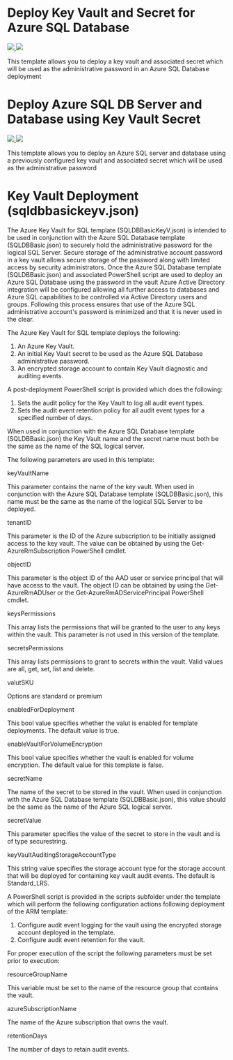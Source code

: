 # Deploy Key Vault and Secret for Azure SQL Database

<a href="https://portal.azure.com/#create/Microsoft.Template/uri/https%3A%2F%2Fraw.githubusercontent.com%2Frscott1066%2Fcloudms-armtest%2Fmaster%2Fsqldbbasic%2Fsqldbbasickeyv.json" target="_blank">
    <img src="http://azuredeploy.net/deploybutton.png"/>
</a>
<a href="http://armviz.io/#/?load=https%3A%2F%2Fraw.githubusercontent.com%2Frscott1066%2Fcloudms-armtest%2Fmaster%2Fsqldbbasic%2Fsqldbbasickeyv.json" target="_blank">
    <img src="http://armviz.io/visualizebutton.png"/>
</a>

This template allows you to deploy a key vault and associated secret which will be used as the administrative password in an Azure SQL Database deployment

# Deploy Azure SQL DB Server and Database using Key Vault Secret

<a href="https://portal.azure.com/#create/Microsoft.Template/uri/https%3A%2F%2Fraw.githubusercontent.com%2Frscott1066%2Fcloudms-armtest%2Fmaster%2Fsqldbbasic%2Fsqldbbasic.json" target="_blank">
    <img src="http://azuredeploy.net/deploybutton.png"/>
</a>
<a href="http://armviz.io/#/?load=https%3A%2F%2Fraw.githubusercontent.com%2Frscott1066%2Fcloudms-armtest%2Fmaster%2Fsqldbbasic%2Fsqldbbasic.json" target="_blank">
    <img src="http://armviz.io/visualizebutton.png"/>
</a>

This template allows you to deploy an Azure SQL server and database using a previously configured key vault and associated secret which will be used as the administrative password


# Key Vault Deployment (sqldbbasickeyv.json)

The Azure Key Vault for SQL template (SQLDBBasicKeyV.json) is intended to be used in conjunction with the Azure SQL Database template (SQLDBBasic.json) to securely hold the administrative password for the logical SQL Server. Secure storage of the administrative account password in a key vault allows secure storage of the password along with limited access by security administrators. Once the Azure SQL Database template (SQLDBBasic.json) and associated PowerShell script are used to deploy an Azure SQL Database using the password in the vault Azure Active Directory integration will be configured allowing all further access to databases and Azure SQL capabilities to be controlled via Active Directory users and groups. Following this process ensures that use of the Azure SQL administrative account's password is minimized and that it is never used in the clear.

The Azure Key Vault for SQL template deploys the following:
1. An Azure Key Vault.
2. An initial Key Vault secret to be used as the Azure SQL Database administrative password.
3. An encrypted storage account to contain Key Vault diagnostic and auditing events.

A post-deployment PowerShell script is provided which does the following:
1. Sets the audit policy for the Key Vault to log all audit event types.
2. Sets the audit event retention policy for all audit event types for a specified number of days.

When used in conjunction with the Azure SQL Database template (SQLDBBasic.json) the Key Vault name and the secret name must both be the same as the name of the SQL logical server.

The following parameters are used in this template:

keyVaultName

This parameter contains the name of the key vault. When used in conjunction with the Azure SQL Database template (SQLDBBasic.json), this name must be the same as the name of the logical SQL Server to be deployed.

tenantID

This parameter is the ID of the Azure subscription to be initially assigned access to the key vault. The value can be obtained by using the Get-AzureRmSubscription PowerShell cmdlet. 

objectID

This parameter is the object ID of the AAD user or service principal that will have access to the vault. The object ID can be obtained by using the Get-AzureRmADUser or the Get-AzureRmADServicePrincipal PowerShell cmdlet.

keysPermissions

This array lists the permissions that will be granted to the user to any keys within the vault. This parameter is not used in this version of the template.

secretsPermissions 

This array lists permissions to grant to secrets within the vault. Valid values are all, get, set, list and delete.

valutSKU

Options are standard or premium

enabledForDeployment

This bool value specifies whether the valut is enabled for template deployments. The default value is true.

enableVaultForVolumeEncryption

This bool value specifies whether the vault is enabled for volume encryption. The default value for this template is false.

secretName

The name of the secret to be stored in the vault. When used in conjunction with the Azure SQL Database template (SQLDBBasic.json), this value should be the same as the name of the Azure SQL logical server.

secretValue

This parameter specifies the value of the secret to store in the vault and is of type securestring.

keyVaultAuditingStorageAccountType

This string value specifies the storage account type for the storage account that will be deployed for containing key vault audit events. The default is Standard_LRS.

A PowerShell script is provided in the scripts subfolder under the template which will perform the following configuration actions following deployment of the ARM template:

1. Configure audit event logging for the vault using the encrypted storage account deployed in the template.
2. Configure audit event retention for the vault.

For proper execution of the script the following parameters must be set prior to execution:

resourceGroupName

This variable must be set to the name of the resource group that contains the vault.

azureSubscriptionName

The name of the Azure subscription that owns the vault.

retentionDays

The number of days to retain audit events.

